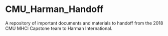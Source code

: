 # CMU_Harman_Handoff
A repository of important documents and materials to handoff from the 2018 CMU MHCI Capstone team to Harman International.
